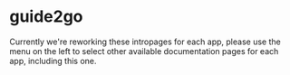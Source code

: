 # guide2go

Currently we're reworking these intropages for each app, please use the menu on the left to select other available documentation pages for each app, including this one.

